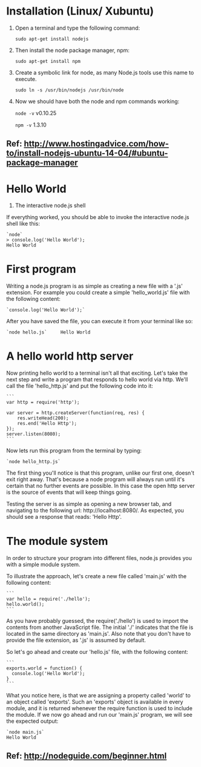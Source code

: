 # Installation (Linux/ Xubuntu)

1. Open a terminal and type the following command:

    `sudo apt-get install nodejs`


2. Then install the node package manager, npm:

    `sudo apt-get install npm`

3. Create a symbolic link for node, as many Node.js tools use this name to execute.

    `sudo ln -s /usr/bin/nodejs /usr/bin/node`

4. Now we should have both the node and npm commands working:

    `node -v`
    v0.10.25

    `npm -v`
    1.3.10

## Ref: http://www.hostingadvice.com/how-to/install-nodejs-ubuntu-14-04/#ubuntu-package-manager

# Hello World

1. The interactive node.js shell

If everything worked, you should be able to invoke the interactive node.js shell like this:

    `node`
    > console.log('Hello World');
    Hello World

# First program

Writing a node.js program is as simple as creating a new file with a '.js' extension. For example you could create a simple 'hello_world.js' file with the following content:

    `console.log('Hello World');`

After you have saved the file, you can execute it from your terminal like so:

    `node hello.js`     Hello World

# A hello world http server

Now printing hello world to a terminal isn't all that exciting. Let's take the next step and write a program that responds to hello world via http. We'll call the file 'hello_http.js' and put the following code into it:

    ```
    var http = require('http');

    var server = http.createServer(function(req, res) {
        res.writeHead(200);
        res.end('Hello Http');
    });
    server.listen(8080);
    ```

Now lets run this program from the terminal by typing:

    `node hello_http.js`

The first thing you'll notice is that this program, unlike our first one, doesn't exit right away. That's because a node program will always run until it's certain that no further events are possible. In this case the open http server is the source of events that will keep things going.

Testing the server is as simple as opening a new browser tab, and navigating to the following url:
http://localhost:8080/. As expected, you should see a response that reads: 'Hello Http'.

# The module system

In order to structure your program into different files, node.js provides you with a simple module system.

To illustrate the approach, let's create a new file called 'main.js' with the following content:

    ```
    var hello = require('./hello');
    hello.world();
    ```

As you have probably guessed, the require('./hello') is used to import the contents from another JavaScript file. The initial './' indicates that the file is located in the same directory as 'main.js'. Also note that you don't have to provide the file extension, as '.js' is assumed by default.

So let's go ahead and create our 'hello.js' file, with the following content:

    ```
    exports.world = function() {
      console.log('Hello World');
    }
    ```

What you notice here, is that we are assigning a property called 'world' to an object called 'exports'. Such an 'exports' object is available in every module, and it is returned whenever the require function is used to include the module. If we now go ahead and run our 'main.js' program, we will see the expected output:

    `node main.js`
    Hello World

## Ref: http://nodeguide.com/beginner.html
